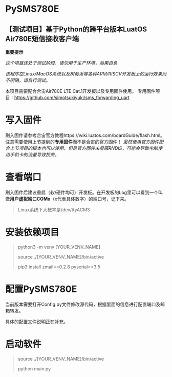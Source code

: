 # PySMS780E
## 【测试项目】基于Python的跨平台版本LuatOS Air780E短信接收客户端

**重要提示**

*这个项目还处于测试阶段，请勿用于生产环境，后果自负*

*该程序在Linux/MacOS系统以及树莓派等各种ARM/RISCV开发板上的运行效果尚不明确，请自行测试。*

本项目需要配合合宙Air780E LTE Cat.1开发板以及专用固件使用。
专用固件项目：https://github.com/simotsukiyuki/sms_forwarding_uart

# 写入固件

刷入固件请参考合宙官方教程https://wiki.luatos.com/boardGuide/flash.html。
注意需要使用上节提到的**专用固件**而不是合宙的官方固件！
*虽然使用官方固件配合上节项目的脚本也可以使用，但是官方固件未屏蔽RNDIS，可能会导致电脑使用手机卡的流量导致损失。*

# 查看端口

刷入固件后建议重启（软/硬件均可）开发板。在开发板的Log里可以看到一个叫做**用户虚拟端口COMx**（x代表具体数字）的端口号，记下来。

> Linux系统下大概率是/dev/ttyACM3

# 安装依赖项目

> python3 -m venv [YOUR_VENV_NAME]
> 
> source ./[YOUR_VENV_NAME]/bin/active
> 
> pip3 install zmail==0.2.8 pyserial==3.5

# 配置PySMS780E

当前版本需要打开Config.py文件修改源代码，根据里面的信息进行配置端口及邮箱转发。

具体的配置文件说明正在补充。

# 启动软件

> source ./[YOUR_VENV_NAME]/bin/active
> 
> python main.py
